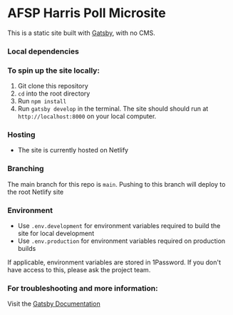 # AFSP Harris Poll Microsite
This is a static site built with [Gatsby](https://www.gatsbyjs.com), with no CMS. 

### Local dependencies


### To spin up the site locally:

1. Git clone this repository
2. `cd` into the root directory
3. Run `npm install`
4. Run `gatsby develop` in the terminal. The site should should run at `http://localhost:8000` on your local computer.

### Hosting

- The site is currently hosted on Netlify

### Branching

The main branch for this repo is `main`. Pushing to this branch will deploy to the root Netlify site

### Environment

- Use `.env.development` for environment variables required to build the site for local development
- Use `.env.production` for environment variables required on production builds

If applicable, environment variables are stored in 1Password. If you don't have access to this, please ask the project team.

### For troubleshooting and more information:

Visit the [Gatsby Documentation](https://www.gatsbyjs.com/docs/)
